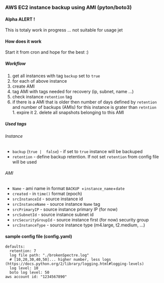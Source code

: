 ### AWS EC2 instance backup using AMI (pyton/boto3)

#### Alpha ALERT !
This is totaly work in progress ... not suitable for usage jet

#### How does it work

Start it from cron and hope for the best :)

##### Workflow
1. get all instances with tag `backup` set to `true`
2. for each of above instance
  1. create AMI
  2. tag AMI with tags needed for recovery (ip, subnet, name ...)
  3. check instance `retention` tag
  4. if there is a AMI that is older then number of days defined by `retention` and number of backups (AMIs) for this instance is grater than `retntion`
    1. expire it
    2. delete all snapshots belonging to this AMI

##### Used tags
###### Instance
* `backup` (`true |  false`) - if set to `true` instance will be backuped
* `retention` - define backup retention. If not set `retention` from config file will be used

###### AMI
* `Name` - ami name in format `BACKUP `+`instance_name`+`date`
* `created` - in `time()` format (epoch)
* `srcInstanceId` - source instance id
* `srcInstanceName` - source instance `Name` tag
* `srcPrimaryIP` - source instance primary IP (for now)
* `srcSubnetId` - source instance subnet id
* `srcSecurityGroupId` - source instance first (for now) security group
* `srcInstanceType` - source instance type (m4.large, t2.medium, ...)


#### sample config file (config.yaml)

```
defaults:
  retention: 7
  log file path: "./brokenSpectre.log"
  # [10,20,30,40,50]... higher number, less logs (https://docs.python.org/2/library/logging.html#logging-levels)
  log level: 10
  boto log level: 50
aws account id: "1234567890"
```